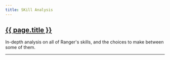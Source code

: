```yaml
---
title: SKill Analysis
---
```


<section>
	<h1><a href="#">{{ page.title }}</a></h1>
	<p>In-depth analysis on all of Ranger's skills, and the choices to make between some of them.</p>
	<hr>
</section>